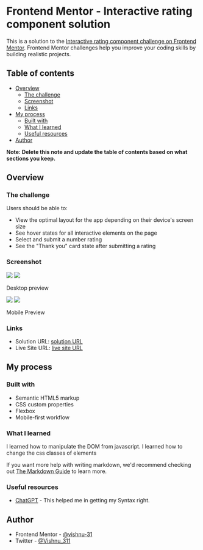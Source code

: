 # Frontend Mentor - Interactive rating component solution

This is a solution to the [Interactive rating component challenge on Frontend Mentor](https://www.frontendmentor.io/challenges/interactive-rating-component-koxpeBUmI). Frontend Mentor challenges help you improve your coding skills by building realistic projects.

## Table of contents

- [Overview](#overview)
  - [The challenge](#the-challenge)
  - [Screenshot](#screenshot)
  - [Links](#links)
- [My process](#my-process)
  - [Built with](#built-with)
  - [What I learned](#what-i-learned)
  - [Useful resources](#useful-resources)
- [Author](#author)

**Note: Delete this note and update the table of contents based on what sections you keep.**

## Overview

### The challenge

Users should be able to:

- View the optimal layout for the app depending on their device's screen size
- See hover states for all interactive elements on the page
- Select and submit a number rating
- See the "Thank you" card state after submitting a rating

### Screenshot

![](./desktop-main-page.png)
![](./desktop-thank-you.png)

Desktop preview

![](./mobile-main-page.png)
![](./mobile-thank-you.png)

Mobile Preview

### Links

- Solution URL: [solution URL ](https://github.com/vishnu-31/frontend-mentor-projects/tree/main/interactive-rating-component-main)
- Live Site URL: [live site URL ](https://vishnu-31.github.io/frontend-mentor-projects/interactive-rating-component-main/)

## My process

### Built with

- Semantic HTML5 markup
- CSS custom properties
- Flexbox
- Mobile-first workflow

### What I learned

I learned how to manipulate the DOM from javascript.
I learned how to change the css classes of elements

If you want more help with writing markdown, we'd recommend checking out [The Markdown Guide](https://www.markdownguide.org/) to learn more.

### Useful resources

- [ChatGPT](https://chat.openai.com) - This helped me in getting my Syntax right.

## Author

- Frontend Mentor - [@vishnu-31](https://www.frontendmentor.io/profile/vishnu-31)
- Twitter - [@Vishnu_311](https://twitter.com/Vishnu_311)
